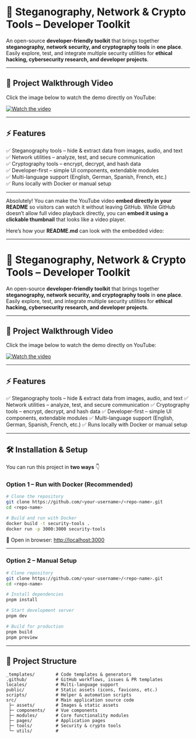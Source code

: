 # 🔐 Steganography, Network & Crypto Tools – Developer Toolkit

An open-source **developer-friendly toolkit** that brings together **steganography, network security, and cryptography tools** in **one place**.
Easily explore, test, and integrate multiple security utilities for **ethical hacking, cybersecurity research, and developer projects**.

---

## 🎥 Project Walkthrough Video

Click the image below to watch the demo directly on YouTube:

[![Watch the video](https://img.youtube.com/vi/lhDor1eyPhc/0.jpg)](https://youtu.be/lhDor1eyPhc)

---

## ⚡ Features

✅ Steganography tools – hide & extract data from images, audio, and text  
✅ Network utilities – analyze, test, and secure communication  
✅ Cryptography tools – encrypt, decrypt, and hash data  
✅ Developer-first – simple UI components, extendable modules  
✅ Multi-language support (English, German, Spanish, French, etc.)  
✅ Runs locally with Docker or manual setup  

---

Absolutely! You can make the YouTube video **embed directly in your README** so visitors can watch it without leaving GitHub. While GitHub doesn’t allow full video playback directly, you can **embed it using a clickable thumbnail** that looks like a video player.

Here’s how your **README.md** can look with the embedded video:

---

# 🔐 Steganography, Network & Crypto Tools – Developer Toolkit

An open-source **developer-friendly toolkit** that brings together **steganography, network security, and cryptography tools** in **one place**.
Easily explore, test, and integrate multiple security utilities for **ethical hacking, cybersecurity research, and developer projects**.

---

## 🎥 Project Walkthrough Video

Click the image below to watch the demo directly on YouTube:

[![Watch the video](https://img.youtube.com/vi/lhDor1eyPhc/0.jpg)](https://youtu.be/lhDor1eyPhc)

---

## ⚡ Features

✅ Steganography tools – hide & extract data from images, audio, and text
✅ Network utilities – analyze, test, and secure communication
✅ Cryptography tools – encrypt, decrypt, and hash data
✅ Developer-first – simple UI components, extendable modules
✅ Multi-language support (English, German, Spanish, French, etc.)
✅ Runs locally with Docker or manual setup

---

## 🛠️ Installation & Setup

You can run this project in **two ways** 👇

### **Option 1 – Run with Docker (Recommended)**

```bash
# Clone the repository
git clone https://github.com/<your-username>/<repo-name>.git
cd <repo-name>

# Build and run with Docker
docker build -t security-tools .
docker run -p 3000:3000 security-tools
```

🔗 Open in browser: [http://localhost:3000](http://localhost:3000)

---

### **Option 2 – Manual Setup**

```bash
# Clone repository
git clone https://github.com/<your-username>/<repo-name>.git
cd <repo-name>

# Install dependencies
pnpm install

# Start development server
pnpm dev

# Build for production
pnpm build
pnpm preview
```

---

## 🧩 Project Structure

```
_templates/        # Code templates & generators
.github/           # GitHub workflows, issues & PR templates
locales/           # Multi-language support
public/            # Static assets (icons, favicons, etc.)
scripts/           # Helper & automation scripts
src/               # Main application source code
 ├─ assets/        # Images & static assets
 ├─ components/    # Vue components
 ├─ modules/       # Core functionality modules
 ├─ pages/         # Application pages
 ├─ tools/         # Security & crypto tools
 └─ utils/         #
```

